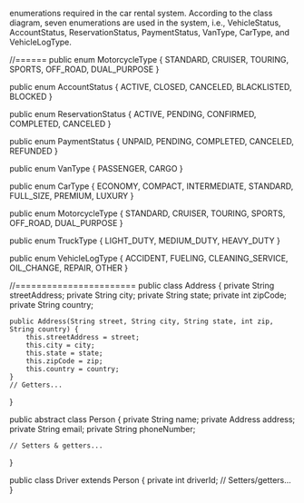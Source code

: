  enumerations required in the car rental system. According to the class diagram, seven enumerations are used in the system, 
 i.e., VehicleStatus, AccountStatus, ReservationStatus, PaymentStatus, VanType, CarType, and VehicleLogType.


//======
public enum MotorcycleType {
    STANDARD, CRUISER, TOURING, SPORTS, OFF_ROAD, DUAL_PURPOSE
}

public enum AccountStatus {
    ACTIVE, CLOSED, CANCELED, BLACKLISTED, BLOCKED
}

public enum ReservationStatus {
    ACTIVE, PENDING, CONFIRMED, COMPLETED, CANCELED
}

public enum PaymentStatus {
    UNPAID, PENDING, COMPLETED, CANCELED, REFUNDED
}

public enum VanType {
    PASSENGER, CARGO
}

public enum CarType {
    ECONOMY, COMPACT, INTERMEDIATE, STANDARD, FULL_SIZE, PREMIUM, LUXURY
}

public enum MotorcycleType {
    STANDARD, CRUISER, TOURING, SPORTS, OFF_ROAD, DUAL_PURPOSE
}

public enum TruckType {
    LIGHT_DUTY, MEDIUM_DUTY, HEAVY_DUTY
}

public enum VehicleLogType {
    ACCIDENT, FUELING, CLEANING_SERVICE, OIL_CHANGE, REPAIR, OTHER
}


//=======================
public class Address {
    private String streetAddress;
    private String city;
    private String state;
    private int zipCode;
    private String country;

    public Address(String street, String city, String state, int zip, String country) {
        this.streetAddress = street;
        this.city = city;
        this.state = state;
        this.zipCode = zip;
        this.country = country;
    }
    // Getters...
}

public abstract class Person {
    private String name;
    private Address address;
    private String email;
    private String phoneNumber;

    // Setters & getters...
}

public class Driver extends Person {
    private int driverId;
    // Setters/getters...
}
